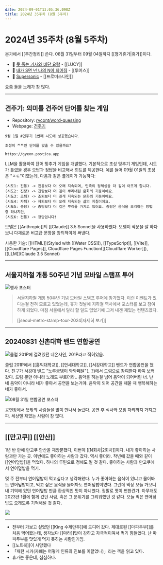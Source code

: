 ```yaml
---
date: 2024-09-01T13:05:36.098Z
title: 2024년 35주차 (8월 5주차)
---
```


# 2024년 35주차 (8월 5주차)

본가에서 [[주간정리]] 쓴다. 08월 31일부터 09월 04일까지 [[정기휴가|휴가]]이다.

- 🎵 [못 죽는 기사와 비단 요람](https://www.youtube.com/watch?v=y7jrpS8GHxs&pp=ygUh66q7IOyjveuKlCDquLDsgqzsmYAg67mE64uo7JqU656M) - [[LUCY]]
- 🎵 [내가 S면 넌 나의 N이 되어줘](https://www.youtube.com/watch?v=KBSwlOmz-fk) - [[투어스]]
- 🎵 [Supersonic](https://www.youtube.com/watch?v=WhcMIGQlBfM) - [[프로미스나인]]

요즘 들을 노래가 참 많다.

---

## 견주기: 의미를 견주어 단어를 찾는 게임

- Repository: [rycont/word-guessing](https://github.com/rycont/word-guessing)
- Webpage: [견주기](https://gyeon.postica.app/)

```
9월 1일 #견주기 1번째 시도에 성공했습니다.

초성이 ᄌᄐ인 단어를 맞출 수 있을까요?

https://gyeon.postica.app
```

LLM을 활용하여 단어 맞추가 게임을 개발했다. 기본적으로 초성 맞추기 게임인데, 시도가 틀렸을 경우 오답과 정답을 비교해서 힌트를 제공한다. 예를 들어 09월 01일의 초성은 "ㅈㅌ"이였는데, 다음과 같은 플레이가 가능하다:

```
(시도1: 진통) -> 진통보다 더 오래 지속되며, 민족의 정체성을 더 깊이 아프게 합니다.
(시도2: 진탕) -> 진탕보다 더 깊이 뿌리내린 문화의 기둥이에요.
(시도3: 조퇴) -> 조퇴보다 더 길게 지속되는 문화의 기둥이에요.
(시도4: 자퇴) -> 자퇴보다 더 오래 지속되는 삶의 지침이에요.
(시도5: 중탕) -> 중탕보다 더 깊은 뿌리를 가지고 있어요. 중탕은 음식을 조리하는 방법 중 하나지만,
(시도6: 전통) -> 정답입니다!
```

모델은 [[Anthropic]]의 [[Claude]] 3.5 Sonnet을 사용하였다. 모델이 작문을 잘 하다 보니 다채로운 비교급 문장을 창의적이게 써낸다.

사용한 기술: [[HTML]](Styled with [[Water CSS]]), [[TypeScript]], [[Vite]], [[Cloudflare Pages]], Cloudflare Pages Function([[Cloudflare Worker]]), [[LLM]](Claude 3.5 Sonnet)

---

## 서울지하철 개통 50주년 기념 모바일 스탬프 투어

![행사 포스터](/images/seoul-metro-stamp-tour-2024/poster.png)

> 서울지하철 개통 50주년 기념 모바일 스탬프 투어에 참가했다. 이런 이벤트가 있다는걸 전혀 모르고 있었는데, 휴가 첫날에 지하철 역사에서 포스터를 보고 참여하게 되었다. 마침 서울에서 달리 할 일도 없었기에 그저 내겐 재밌는 컨텐츠였다.   
>   
> [[seoul-metro-stamp-tour-2024|자세히 보기]]

---

## 20240831 신촌대학 밴드 연합공연

![클럽 201P에 걸려있던 네온사인, 201P라고 적혀있음.](/images/club-201p.png)

클럽 201P에서 [[홍익대학교]], [[연세대학교]], [[서강대학교]] 밴드가 연합공연을 했다. 친구가 서강대 밴드 "노루궁뎅이 와와페달"(...?)에서 드럼으로 참여한다 하여 보러갔다. 드럼 뿐만 아니라 노래도 부르더라.. 음악을 하는걸 넘어 음악이 되어버린 너. 난 네 음악이 아니라 네가 좋아서 공연을 보는거야. 음악이 되어 공간을 채울 때 행복해하는 네가 좋아서.

![08월 31일 연합공연 포스터](/images/20240831-federal-band-performance.png)

공연장에서 뜻밖의 사람들을 많이 만나서 놀랐다. 공연 후 식사와 모임 자리까지 가지고 파. 세상엔 재밌는 사람이 참 많다.

---

## [[만고쿠]] [[안산]]

1년 반 만에 만고쿠 안산을 재방문했다, 이번이 [[N회차|2회차]]이다. 내가 좋아하는 사람과만 가는 곳. 이번에도 좋아하는 사람과 갔다. 역시 좋더라. 작년에 갔을 때와 같이 [[연어덮밥]]을 먹었다. 하나의 루틴으로 정해도 될 것 같다. 좋아하는 사람과 만고쿠에서 연어덮밥을 먹기.

몇 주 전부터 연어덮밥이 먹고싶다고 생각해왔다. 누가 좋아하는 음식이 있냐고 물어봐도 연어덮밥이고, 먹고 싶은 음식을 물어봐도 연어덮밥이였다. 그런데 막상 오늘 가보니 내 기억에 있던 연어덮밥 만큼 환상적인 맛이 아니였다. 정말로 맛이 변한건가. 아무래도 2023년 1월에 함께 갔던 사람, 혹은 그 분위기를 그리워했던 것 같다. 오늘 먹은 연어덮밥도 오래도록 기억해낼 것 같다.

![](/images/20240901-만고쿠.jpg)

---

- 전부터 가보고 싶었던 [[King 수제만두]]에 드디어 갔다. 제대로된 [[마파두부]]를 처음 먹어봤는데, 생각보다 [[마라]]맛이 강하고 자극적이여서 먹기 힘들었다. 난 마파두부를 맛있게 먹지 못하는 사람인거임.
- [[노트북]]이 사망했다
- 「패턴 시커(자폐는 어떻게 인류의 진보를 이끌었나)」라는 책을 읽고 있다.
- 휴가는 좋은데, 심심하다.
